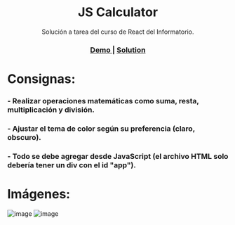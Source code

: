 <h1 align="center">JS Calculator</h1>

<div align="center">
    Solución a tarea del curso de React del Informatorio.
</div>

<div align="center">
  <h3>
    <a href="">
      Demo
    </a>
    <span> | </span>
    <a href="https://github.com/lilileiva/js-calculator">
      Solution
    </a>
  </h3>
</div>

# Consignas:

### - Realizar operaciones matemáticas como suma, resta, multiplicación y división. 

### - Ajustar el tema de color según su preferencia (claro, obscuro).

### - Todo se debe agregar desde JavaScript (el archivo HTML solo debería tener un div con el id "app").

# Imágenes:
![image](https://github.com/lilileiva/js-calculator/assets/94813118/23dfcaf2-980e-4b0f-b91e-d55ac6e6c050)
![image](https://github.com/lilileiva/js-calculator/assets/94813118/4d4a0c48-0696-48ed-b040-c9d2ce0b2a10)

